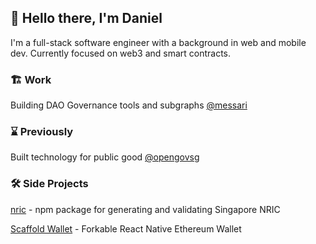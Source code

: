 ## 👋 Hello there, I'm Daniel 

I'm a full-stack software engineer with a background in web and mobile dev. Currently focused on web3 and smart contracts.

### 🏗 Work 

Building DAO Governance tools and subgraphs [@messari](https://github.com/messari)

### ⌛ Previously 

Built technology for public good [@opengovsg](https://github.com/opengovsg) 


### 🛠 Side Projects

[nric](https://www.npmjs.com/package/nric) - npm package for generating and validating Singapore NRIC

[Scaffold Wallet](https://github.com/buidlguidl/scaffold-wallet) - Forkable React Native Ethereum Wallet


